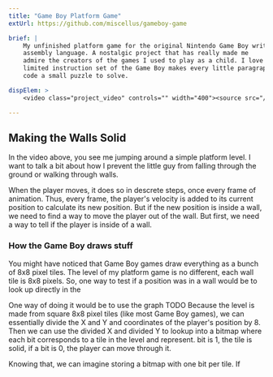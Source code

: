 ```yaml
---
title: "Game Boy Platform Game"
extUrl: https://github.com/miscellus/gameboy-game

brief: |
    My unfinished platform game for the original Nintendo Game Boy written in
    assembly language. A nostalgic project that has really made me
    admire the creators of the games I used to play as a child. I love that the
    limited instruction set of the Game Boy makes every little paragraph of
    code a small puzzle to solve.

dispElem: >
    <video class="project_video" controls="" width="400"><source src="/files/projects/gameboy-game.mp4#t=0.001" type="video/mp4"></video>

---
```


## Making the Walls Solid

In the video above, you see me jumping around a simple platform level. I want
to talk a bit about how I prevent the little guy from falling through the
ground or walking through walls.

When the player moves, it does so in descrete steps, once every frame of animation. Thus, every frame, the player's velocity is added to its current position to calculate its new position. But if the new position is inside a wall, we need to find a way to move the player out of the wall. But first, we need a way to tell if the player is inside of a wall.

### How the Game Boy draws stuff
You might have noticed that Game Boy games draw everything as a bunch of 8x8 pixel tiles. The level of my platform game is no different, each wall tile is 8x8 pixels. So, one way to test if a position was in a wall would be to look up directly in the

One way of doing it would be to use the graph TODO
Because the level is made from square 8x8 pixel tiles (like most Game Boy games), we can essentially divide the X and Y and coordinates of the player's position by 8. Then we can use the divided X and divided Y to lookup into a bitmap where each bit corresponds to a tile in the level and represent. bit is 1, the tile is solid, if a bit is 0, the player can move through it. 

Knowing that, we can imagine storing a bitmap with one bit per tile. If 
